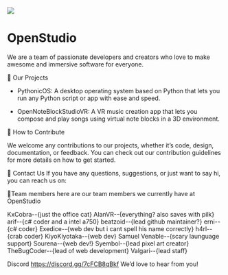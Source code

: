 <div id=“header” align=“center”> <img src=“https://media.giphy.com/media/M9gbBd9nbDrOTu1Mqx/giphy.gif” width=“100”/> <h1>OpenStudio</h1> 
<p>We are a team of passionate developers and creators who love to make awesome and immersive software for everyone.</p> </div>

🚀 Our Projects
* PythonicOS: A desktop operating system based on Python that lets you run any Python script or app with ease and speed.


* OpenNoteBlockStudioVR: A VR music creation app that lets you compose and play songs using virtual note blocks in a 3D environment.


🙌 How to Contribute

We welcome any contributions to our projects, whether it’s code, design, documentation, or feedback. You can check out our contribution guidelines for more details on how to get started.

💬 Contact Us
If you have any questions, suggestions, or just want to say hi, you can reach us on:

👑Team members
here are our team members we currently have at OpenStudio

KxCobra--{just the office cat}
AlanVR--{everything? also saves with pilk}
arif--{c# coder and a intel a750}
beatzoid--{lead github maintainer?}
erni--{c# coder}
Exedice--{web dev but i cant spell his name correctly}
h4rl--{crab coder}
KiyoKiyotaka--{web dev}
Samuel Venable--{scary launguage support}
Sourena--{web dev!}
Syembol--{lead pixel art creator}
TheBugCoder--{lead of web development}
Valgari--{lead staff}


Discord https://discord.gg/7cFCB8qBkf
We’d love to hear from you!
